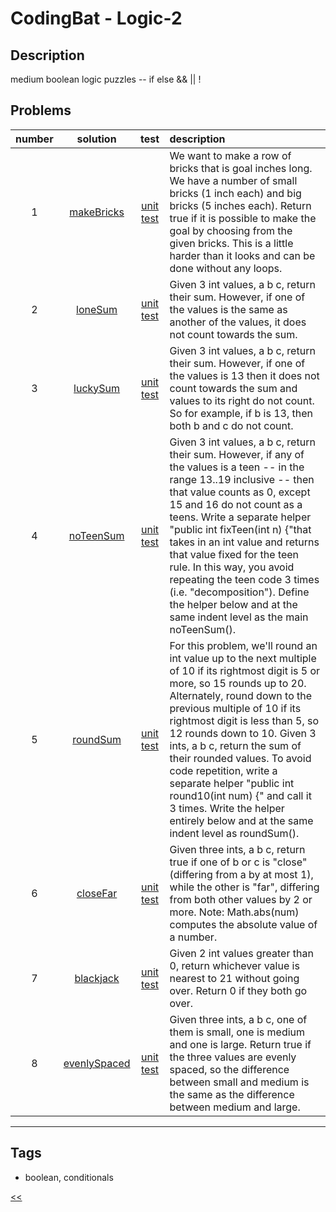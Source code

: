 # CodingBat - Logic-2

## Description
medium boolean logic puzzles -- if else && \|\| !

## Problems
number|solution|test|description
:-:|:-:|:-:|:--
1|[makeBricks](src/main/java/MakeBricks.java)|[unit test](src/test/java/MakeBricksTest.java)|We want to make a row of bricks that is goal inches long. We have a number of small bricks (1 inch each) and big bricks (5 inches each). Return true if it is possible to make the goal by choosing from the given bricks. This is a little harder than it looks and can be done without any loops.
2|[loneSum](src/main/java/LoneSum.java)|[unit test](src/test/java/LoneSumTest.java)|Given 3 int values, a b c, return their sum. However, if one of the values is the same as another of the values, it does not count towards the sum.
3|[luckySum](src/main/java/LuckySum.java)|[unit test](src/test/java/LuckySumTest.java)|Given 3 int values, a b c, return their sum. However, if one of the values is 13 then it does not count towards the sum and values to its right do not count. So for example, if b is 13, then both b and c do not count.
4|[noTeenSum](src/main/java/NoTeenSum.java)|[unit test](src/test/java/NoTeenSumTest.java)|Given 3 int values, a b c, return their sum. However, if any of the values is a teen -- in the range 13..19 inclusive -- then that value counts as 0, except 15 and 16 do not count as a teens. Write a separate helper "public int fixTeen(int n) {"that takes in an int value and returns that value fixed for the teen rule. In this way, you avoid repeating the teen code 3 times (i.e. "decomposition"). Define the helper below and at the same indent level as the main noTeenSum().
5|[roundSum](src/main/java/RoundSum.java)|[unit test](src/test/java/RoundSumTest.java)|For this problem, we'll round an int value up to the next multiple of 10 if its rightmost digit is 5 or more, so 15 rounds up to 20. Alternately, round down to the previous multiple of 10 if its rightmost digit is less than 5, so 12 rounds down to 10. Given 3 ints, a b c, return the sum of their rounded values. To avoid code repetition, write a separate helper "public int round10(int num) {" and call it 3 times. Write the helper entirely below and at the same indent level as roundSum().
6|[closeFar](src/main/java/CloseFar.java)|[unit test](src/test/java/CloseFarTest.java)|Given three ints, a b c, return true if one of b or c is "close" (differing from a by at most 1), while the other is "far", differing from both other values by 2 or more. Note: Math.abs(num) computes the absolute value of a number.
7|[blackjack](src/main/java/BlackJack.java)|[unit test](src/test/java/BlackJackTest.java)|Given 2 int values greater than 0, return whichever value is nearest to 21 without going over. Return 0 if they both go over.
8|[evenlySpaced](src/main/java/EvenlySpaced.java)|[unit test](src/test/java/EvenlySpacedTest.java)|Given three ints, a b c, one of them is small, one is medium and one is large. Return true if the three values are evenly spaced, so the difference between small and medium is the same as the difference between medium and large.
<hr/>
<!-- 0|[name](src/main/java)|[unit test](src/test/java)|desc-->

## Tags
- boolean, conditionals

[<<](../README.md#coding-bat)

